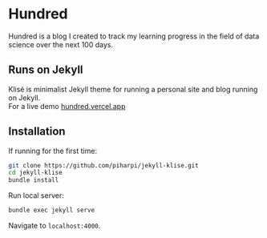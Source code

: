 # Hundred

Hundred is a blog I created to track my learning progress in the field of data science over the next 100 days.

## Runs on Jekyll

Klisé is minimalist Jekyll theme for running a personal site and blog running on Jekyll.<br>
For a live demo <a href="http://hundred.vercel.app/" target="_blank" rel="noopener">hundred.vercel.app</a>

## Installation

If running for the first time:

```bash
git clone https://github.com/piharpi/jekyll-klise.git
cd jekyll-klise
bundle install
```

Run local server:

```bash
bundle exec jekyll serve
```

Navigate to `localhost:4000`.